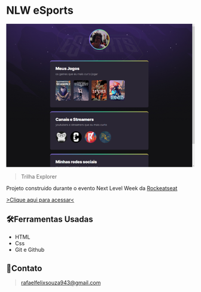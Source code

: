 # NLW eSports 

![preview](./.github/preview.png)

> Trilha Explorer

Projeto construido durante o evento Next Level Week da [Rockeatseat](https://www.rocketseat.com.br)

[>Clique aqui para acessar<](https://foionova.github.io/nlw-esports-explorer/)

## 🛠️Ferramentas Usadas
- HTML
- Css
- Git e Github

## 💛Contato
>rafaelfelixsouza943@gmail.com